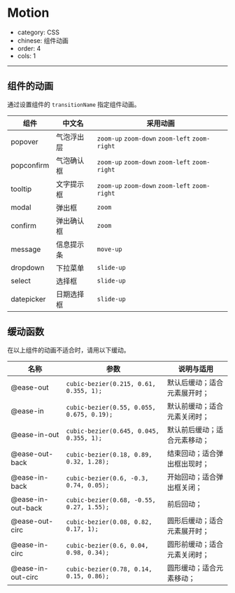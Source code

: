 # Motion

- category: CSS
- chinese: 组件动画
- order: 4
- cols: 1

---

## 组件的动画

通过设置组件的 `transitionName` 指定组件动画。

| 组件         | 中文名              | 采用动画                                        |
|--------------|---------------------|-------------------------------------------------|
| popover      | 气泡浮出层          | `zoom-up` `zoom-down` `zoom-left` `zoom-right`  |
| popconfirm   | 气泡确认框          | `zoom-up` `zoom-down` `zoom-left` `zoom-right`  |
| tooltip      | 文字提示框          | `zoom-up` `zoom-down` `zoom-left` `zoom-right`  |
| modal        | 弹出框              | `zoom`                                          |
| confirm      | 弹出确认框          | `zoom`                                          |
| message      | 信息提示条          | `move-up`                                       |
| dropdown     | 下拉菜单            | `slide-up`                                      |
| select       | 选择框              | `slide-up`                                      |
| datepicker   | 日期选择框          | `slide-up`                                      |

## 缓动函数
在以上组件的动画不适合时，请用以下缓动。

|名称               |参数                                      |说明与适用                  |
|-------------------|------------------------------------------|---------------------------|
|@ease-out          | `cubic-bezier(0.215, 0.61, 0.355, 1);`   |默认后缓动；适合元素展开时；    |
|@ease-in           | `cubic-bezier(0.55, 0.055, 0.675, 0.19);`|默认前缓动；适合元素关闭时；    |
|@ease-in-out       | `cubic-bezier(0.645, 0.045, 0.355, 1);`  |默认前后缓动；适合元素移动；    |
|@ease-out-back     | `cubic-bezier(0.18, 0.89, 0.32, 1.28);`  |结束回动；适合弹出框出现时；    |
|@ease-in-back      | `cubic-bezier(0.6, -0.3, 0.74, 0.05);`   |开始回动；适合弹出框关闭；     |
|@ease-in-out-back  | `cubic-bezier(0.68, -0.55, 0.27, 1.55);` |前后回动；                   |
|@ease-out-circ     | `cubic-bezier(0.08, 0.82, 0.17, 1);`     |圆形后缓动；适合元素展开时；    |
|@ease-in-circ      | `cubic-bezier(0.6, 0.04, 0.98, 0.34);`   |圆形前缓动；适合元素关闭时；    |
|@ease-in-out-circ  | `cubic-bezier(0.78, 0.14, 0.15, 0.86);`  |圆形缓动；适合元素移动；       |
